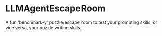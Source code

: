 # LLMAgentEscapeRoom
A fun 'benchmark-y' puzzle/escape room to test your prompting skills, or vice versa, your puzzle writing skills.
